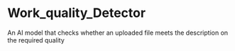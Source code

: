 # Work_quality_Detector
An AI model that checks whether an uploaded file meets the description on the required quality 

